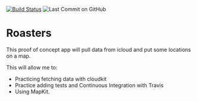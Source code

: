 [![Build Status](https://travis-ci.org/multitudes/Roasters.png?branch=master)](https://travis-ci.org/multitudes/Roasters})  ![Last Commit on GitHub](https://img.shields.io/github/last-commit/multitudes/Roasters.svg)

# Roasters

This proof of concept app will pull data from icloud and put some locations on a map.

This will allow me to:
- Practicing fetching data with cloudkit
- Practice adding tests and Continuous Integration with Travis
- Using MapKit.
